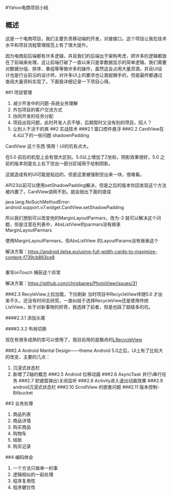 #Yahoo电商项目小结

## 概述
这是一个电商项目，我们主要负责移动端的开发，对接接口。这个项目让我在技术水平和项目流程管理规范上有了很大提升。

因为电商前后端都有许多逻辑，并且我们的后端出于架构考虑，把许多的逻辑都放在了前端来处理，这让前端打破了一直以来只是拿数据显示的简单逻辑。我们需要对数据分组、排序、重组等等做许多的操作，虽然这会占用大量资源。并且UI设计也是行业前沿的设计师，对许多UI上的要求也让我挺棘手的，但是最终都通过查阅大量资料实现了。下面我详细记录一下项目心得。

##1 项目管理
1. 减少开发中的问题-系统业务理解
2. 外包项目的客户交流方式
3. 协同开发的任务分配
4. 项目出现问题，此时开发人员不够，后期暂时又没有别的项目，招人？
5. 让别人干活干的爽
##2 实战技术
###2.1 窗口控件悬浮
###2.2 CardView在4.4以下的一些问题 shadownPadding

CardView 这个东西 慎用！UI的坑有点大。

在5.0 前后的机型上会有很大区别。5.0以上增加了Z坐标，阴影效果很好，5.0 之前的版本则是左上右下空出一部分区域用于绘制阴影。

这就造成有的UI可能是贴边的，但是这里被强制空出来一块，很难看。

API23以前可以使用setShadowPadding解决，但是之后的版本你回发现这个方法被内置了，CardView调用不到。就会抛出下面的错误
 
java.lang.NoSuchMethodError: android.support.v7.widget.CardView.setShadowPadding

所以我们想到可以改变他的MarginLayoutParmars，改为-3 就可以解决这个问题，但是注意在列表中，AbsListView的parmars没有继承MarginLayoutParmars

使用MarginLayoutParmars，但AbsListView 的LayoutParams没有继承这个

解决方案：https://android.jlelse.eu/using-full-width-cards-to-maximize-content-f739cb863ce8
```                                                        java.lang.IllegalArgumentException: pointerIndex out of range
```

重写onTouch 捕获这个异常

解决方案：https://github.com/chrisbanes/PhotoView/issues/31

###2.3 RecyleView上拉加载，下拉刷新
当时项目中RecycleView伴随5.0 才出来不久，还没有时间去研究，一直纠结于选择RecycleView还是使用传统ListView，处于对新事物的好奇，我选择了前者，但是也踩了超级多的坑。

####2.3.1 添加头尾

####2.3.2 布局切换

现在有很多成熟的库可以使用了，我目前用的是飘舟的[LRecycleView](https://github.com/jdsjlzx/LRecyclerView)

###2.4 Android Marital Design——theme
Android 5.0之后，UI上有了比较大的改变，主要的几点：
1. 沉浸式状态栏
2. 新增了Z轴的概念
###2.5 Android 位移动画
###2.6 AsyncTask 并行\串行任务
###2.7 软键盘弹出\关闭监听
###2.8 Activity进入退出动画效果
###2.9 android沉浸式状态栏
###2.10 ScrollView 的嵌套问题
###2.11 版本控制-Bitbucket

##3 业务处理
1. 商品列表
2. 商品详情
3. 购买商品
4. 购物车
5. 结账
6. 购买记录

##4 编码体会
1. 一个方法只做单一的事
2. 逻辑相似的一起处理
3. 程序复用性
4. 程序健壮性